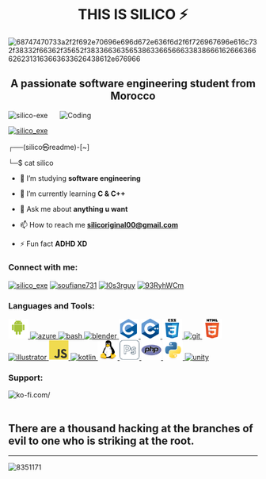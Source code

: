 <h1 align="center">THIS IS SILICO ⚡️ </h1>

![68747470733a2f2f692e70696e696d672e636f6d2f6f726967696e616c732f38332f66362f35652f38336636356538633665666338386661626663666262313163663633626438612e676966](https://github.com/silico-exe/SILICO-/assets/145225447/128e9bac-91c8-4b38-bd62-e9f6ecf56150)

<h2 align="center">A passionate software engineering student from Morocco</h2>
<img align="right" alt="Coding" width="400" src="https://github.com/silico-exe/SILICO-/assets/145225447/50129701-6e01-45e2-b1b9-2285d0063007">


<p align="left"> <img src="https://komarev.com/ghpvc/?username=silico-exe&label=Profile%20views&color=0e75b6&style=flat" alt="silico-exe" /> </p>

<p align="left"> <a href="https://twitter.com/silico_exe" target="blank"><img src="https://img.shields.io/twitter/follow/silico_exe?logo=twitter&style=for-the-badge" alt="silico_exe" /></a> </p>

┌──(silico㉿readme)-[~]

└─$ cat silico

- 🔭 I’m studying **software engineering**

- 🌱 I’m currently learning **C & C++**

- 💬 Ask me about **anything u want**

- 📫 How to reach me **silicoriginal00@gmail.com**

- ⚡ Fun fact **ADHD XD**


<h3 align="left">Connect with me:</h3>
<p align="left">
<a href="https://twitter.com/silico_exe" target="blank"><img align="center" src="https://raw.githubusercontent.com/rahuldkjain/github-profile-readme-generator/master/src/images/icons/Social/twitter.svg" alt="silico_exe" height="30" width="40" /></a>
<a href="https://linkedin.com/in/soufiane731" target="blank"><img align="center" src="https://raw.githubusercontent.com/rahuldkjain/github-profile-readme-generator/master/src/images/icons/Social/linked-in-alt.svg" alt="soufiane731" height="30" width="40" /></a>
<a href="https://www.youtube.com/c/l0s3rguy" target="blank"><img align="center" src="https://raw.githubusercontent.com/rahuldkjain/github-profile-readme-generator/master/src/images/icons/Social/youtube.svg" alt="l0s3rguy" height="30" width="40" /></a>
<a href="https://discord.gg/93RyhWCm" target="blank"><img align="center" src="https://raw.githubusercontent.com/rahuldkjain/github-profile-readme-generator/master/src/images/icons/Social/discord.svg" alt="93RyhWCm" height="30" width="40" /></a>
</p>

<h3 align="left">Languages and Tools:</h3>
<p align="left"> <a href="https://developer.android.com" target="_blank" rel="noreferrer"> <img src="https://raw.githubusercontent.com/devicons/devicon/master/icons/android/android-original-wordmark.svg" alt="android" width="40" height="40"/> </a> <a href="https://azure.microsoft.com/en-in/" target="_blank" rel="noreferrer"> <img src="https://www.vectorlogo.zone/logos/microsoft_azure/microsoft_azure-icon.svg" alt="azure" width="40" height="40"/> </a> <a href="https://www.gnu.org/software/bash/" target="_blank" rel="noreferrer"> <img src="https://www.vectorlogo.zone/logos/gnu_bash/gnu_bash-icon.svg" alt="bash" width="40" height="40"/> </a> <a href="https://www.blender.org/" target="_blank" rel="noreferrer"> <img src="https://download.blender.org/branding/community/blender_community_badge_white.svg" alt="blender" width="40" height="40"/> </a> <a href="https://www.cprogramming.com/" target="_blank" rel="noreferrer"> <img src="https://raw.githubusercontent.com/devicons/devicon/master/icons/c/c-original.svg" alt="c" width="40" height="40"/> </a> <a href="https://www.w3schools.com/cpp/" target="_blank" rel="noreferrer"> <img src="https://raw.githubusercontent.com/devicons/devicon/master/icons/cplusplus/cplusplus-original.svg" alt="cplusplus" width="40" height="40"/> </a> <a href="https://www.w3schools.com/css/" target="_blank" rel="noreferrer"> <img src="https://raw.githubusercontent.com/devicons/devicon/master/icons/css3/css3-original-wordmark.svg" alt="css3" width="40" height="40"/> </a> <a href="https://git-scm.com/" target="_blank" rel="noreferrer"> <img src="https://www.vectorlogo.zone/logos/git-scm/git-scm-icon.svg" alt="git" width="40" height="40"/> </a> <a href="https://www.w3.org/html/" target="_blank" rel="noreferrer"> <img src="https://raw.githubusercontent.com/devicons/devicon/master/icons/html5/html5-original-wordmark.svg" alt="html5" width="40" height="40"/> </a> <a href="https://www.adobe.com/in/products/illustrator.html" target="_blank" rel="noreferrer"> <img src="https://www.vectorlogo.zone/logos/adobe_illustrator/adobe_illustrator-icon.svg" alt="illustrator" width="40" height="40"/> </a> <a href="https://developer.mozilla.org/en-US/docs/Web/JavaScript" target="_blank" rel="noreferrer"> <img src="https://raw.githubusercontent.com/devicons/devicon/master/icons/javascript/javascript-original.svg" alt="javascript" width="40" height="40"/> </a> <a href="https://kotlinlang.org" target="_blank" rel="noreferrer"> <img src="https://www.vectorlogo.zone/logos/kotlinlang/kotlinlang-icon.svg" alt="kotlin" width="40" height="40"/> </a> <a href="https://www.linux.org/" target="_blank" rel="noreferrer"> <img src="https://raw.githubusercontent.com/devicons/devicon/master/icons/linux/linux-original.svg" alt="linux" width="40" height="40"/> </a> <a href="https://www.photoshop.com/en" target="_blank" rel="noreferrer"> <img src="https://raw.githubusercontent.com/devicons/devicon/master/icons/photoshop/photoshop-line.svg" alt="photoshop" width="40" height="40"/> </a> <a href="https://www.php.net" target="_blank" rel="noreferrer"> <img src="https://raw.githubusercontent.com/devicons/devicon/master/icons/php/php-original.svg" alt="php" width="40" height="40"/> </a> <a href="https://www.python.org" target="_blank" rel="noreferrer"> <img src="https://raw.githubusercontent.com/devicons/devicon/master/icons/python/python-original.svg" alt="python" width="40" height="40"/> </a> <a href="https://unity.com/" target="_blank" rel="noreferrer"> <img src="https://www.vectorlogo.zone/logos/unity3d/unity3d-icon.svg" alt="unity" width="40" height="40"/> </a> </p>

<h3 align="left">Support:</h3>
<p><a href="https://ko-fi.com/ko-fi.com/"> <img align="left" src="https://cdn.ko-fi.com/cdn/kofi3.png?v=3" height="50" width="210" alt="ko-fi.com/" /></a></p><br><br>


<h2>There are a thousand hacking at the branches of evil to one who is striking at the root.</h2>

******************************************************************************************************************************************************
![8351171](https://github.com/silico-exe/SILICO-/assets/145225447/59d0c870-4a46-4a06-80b4-30f3e88754ed)
